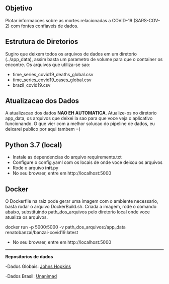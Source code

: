 ## Objetivo
Plotar informacoes sobre as mortes relacionadas a COVID-19 (SARS-COV-2) com fontes confiaveis de dados.

## Estrutura de Diretorios
Sugiro que deixem todos os arquivos de dados em um diretorio (../app_data), assim basta um parametro de volume para que o container os encontre. Os arquivos que utiliza-se sao:

- time_series_covid19_deaths_global.csv
- time_series_covid19_cases_global.csv
- brazil_covid19.csv

## Atualizacao dos Dados
A atualizacao dos dados **NAO EH AUTOMATICA**. Atualize-os no diretorio app_data, os arquivos que deixei la sao para que voce veja o aplicativo funcionando. O que vier com a melhor solucao do pipeline de dados, eu deixarei publico por aqui tambem =)

## Python 3.7 (local)
- Instale as dependencias do arquivo requirements.txt
- Configure o config.yaml com os locais de onde voce deixou os arquivos
- Rode o arquivo __init__.py
- No seu browser, entre em http://localhost:5000

## Docker
O Dockerfile na raiz pode gerar uma imagem com o ambiente necessario, basta rodar o arquivo DockerBuild.sh.
Criada a imagem, rode o comando abaixo, substituindo path_dos_arquivos pelo diretorio local onde voce atualiza os arquivos.

docker run -p 5000:5000 -v path_dos_arquivos:/app_data renatobanzai/banzai-covid19:latest

- No seu browser, entre em http://localhost:5000

***

**Repositorios de dados** 

-Dados Globais: [Johns Hopkins](https://www.kaggle.com/unanimad/corona-virus-brazil)

-Dados Brasil: [Unanimad](https://github.com/CSSEGISandData/COVID-19)
